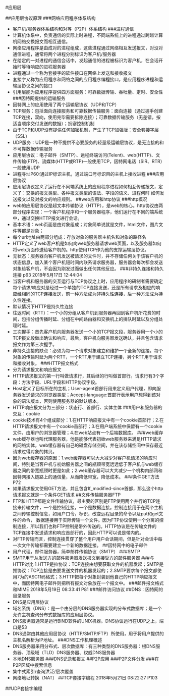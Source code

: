 #应用层

##应用层协议原理
###网络应用程序体系结构
- 客户机/服务器体系结构和对等（P2P）体系结构
###进程通信
- 计算机体系中，负责通信的实际上时进程，不同端系统上的进程通过跨越计算机网络交换报文而相互通信。
- 网络应用程序是由成对的进程组成，这些进程通过网络相互发送报文，对没对通信进程，通常将两个进程分别标识为客户机/服务器
- 在给定的一对进程的通信会话中，发起通信的进程被标识为客户机，在会话开始时等待响应的进程服务器
- 进程通过一个称为套接字的软件接口在网络上发送和接收报文
- 套接字又称为应用程序和网络之间的应用程序编程接口，是应用程序进程和运输层协议之间的接口
- 引用层能为应用程序提供四方面服务：可靠数据传输、吞吐量、定时、安全性
###因特网提供的运输服务
- 因特网上的应用使用了两个运输层协议（UDP和TCP）
- TCP服务：包括面向连接服务和可靠数据传输服务：面向连接（通过握手创建TCP连接，双向，使用完毕需要拆除连接）；可靠数据传输服务（无差错，按适当顺序交付发送的数据）；拥塞控制机制
- 由于TCP和UDP没有提供任何加密机制，产生了TCP加强版：安全套接字层（SSL）
- UDP服务：UDP是一种不提供不必要服务的轻量级运输层协议，是无连接的和不可靠数据传输服务
- 应用层协议：电子邮件（SMTP）、远程终端访问(Telent)、web(HTTP)、文件传输(FTP)、流媒体(HTTP或RTP)一般使用TCP，因特网电话（SIR、RTR）一般使用UDP
- 进程寻址P60:通过IP标识主机，通过端口号标识目的主机上接收进程
###应用层协议
- 应用层协议定义了运行在不同端系统上的应用程序进程如何相互传递报文，定义了：交换的报文类型、各种报文类型的语法、字段的语义、进程何时 如何发送报文以及对报文的响应规则。
##web应用和http协议
###http概况
- web的应用层协议是超文本传输协议（HTTP），是web的核心。http协议由两部分程序实现：一个客户机程序和一个服务器程序，他们运行在不同的端系统中，通过交换HTTP报文进行会话。
- 基本术语：web页面是由对象组成；对象简单说就是文件，html文件，图片文件等都是对象；
- 每个url地址由两部分组成：存放对象的服务器主机名和对象的路径名
- HTTP定义了web客户机是如何向web服务器请求web页面，以及服务器如何将web页面传送给客户机的。http使用TCP作为他的支撑运输层协议。
- 无状态：服务器向客户机发送被请求的文件时，并不存储任何关于该客户机的状态信息，加入某个客户机短时间内联系请求服务器，服务器会每次都会发送对象给客户机，不会因为刚发过而做出任何其他反应。
###非持久连接和持久连接 p63 2018年5月17日 12:44:04
- 当客户机和服务器的交互运行与TCP协议之上时，应用程序的研制者需要确定每个请求/响应对是经过一个单独的TCP连接发送，还是所有请求及相应的响应经相同的TCP连接发送，前一种方法成为非持久性连接，后一种方法成为持久性连接。
- 默认情况下HTTP是持久性连接
- 往返时间（RTT）：一个小的分组从客户机到服务器再回到客户机所花费的时间，包括分组传播时延、分组在中间路由器和交换机上的排队时延以及分组处理时延。
- 三次握手：首先客户机向服务器发送一个小的TCP报文段，服务器用一个小的TCP报文段做出确认和响应，最后，客户机向服务器发送确认，并且包含请求报文作为第三次握手。
- 非持久连接的缺点：必须为每一个请求对象建立和维护一个全新的连接。每个对象的传输时延为两个RTT，一个RTT用于建立TCP连接，另个RTT用于请求和接收对象。
###HTTP报文格式
- 分为请求报文和响应报文
- HTTP请求报文的第一行叫做请求行，其后继的行叫做首部行。请求行有3个字段：方法字段、URL字段和HTTP协议字段。
- Host定义了目标所在的主机；User-agent首部行用来定义用户代理，即向服务器发送请求的浏览器类型；Accept-language:首部行表示用户想得到该对象的语法版本，否则使用服务器的默认版本。
- HTTP响应报文分为三部分：状态行、首部行、实体主体
###用户和服务器的交互：cookie
- cookie技术有4个组成部分：1.在HTTP响应报文中有一个cookie首部行；2.在HTTP请求报文中有一个cookie首部行；3.在用户端系统中保留有一个cookie文件，由用户的浏览器管理；4.在web站点有一个后端数据库。
###web缓存
 - web缓存器也叫代理服务器，他是能够代表初始web服务器来满足HTTP请求的网络实体，web缓存器有自己的磁盘存储空间，并在该存储空间中保存最近请求过得对象的拷贝。
 - 因为web缓存器的原因：1.web缓存器可以大大减少对客户机请求的响应时间，特别是当客户机与初始服务器之间的瓶颈带宽远远低于客户机与web缓存器之间的带宽瓶颈时更是如此；2.web缓存器可以大大减少一个机构内部网和
 因特网接入链路上的通信量，从而降低带宽，降低成本。
 ###条件GET方法 P72
 - 如果请求报文使用GET方法，并且包含If_modified-since首部，那么这个http请求报文就是一个条件GET请求
 ##文件传输服务器FTP
 - FTP和HTTP都是文件传输协议，最主要的区别是FTP使用两个并行的TCP连接来传输文件，一个是控制连接，一个是数据连接。控制连接用于在两个主机之间传输控制信息，如用户口令，标识，改变远程目录的命令以及put和get文件的命令，
 数据连接用于实际传输一个文件。因为FTP协议使用一个分离的控制连接，所以我们也称FTP控制是带外传送的。HTTP协议是在传输文件的TCP连接中发送请求和响应首部行的，因此HTTP可以说是带内的。
 - 对FTP传输而言，控制连接贯穿了整个用户用户会话期间，但是针对会话中每一次文件传输都需要建立一个新的数据连接。
##因特网中的电子邮件
- 用户代理，邮件服务器，简单邮件传输协议（SMTP）
###SMTP
- SMTP用于从发送方的邮件服务器发送报文到接受方的邮件服务器
###与HTTP对比
1.HTTP是拉协议：TCP连接由想要获取文件的机器发起；SMTP是推协议：TCP连接是由要发送文件的机器发起的；2.SMTP要求每个报文都使用7为的ASC11码格式；3.HTTP把每个对象封装到他自己的HTTP响应报文中，而因特网电子邮件则把所有报文对象放在一个报文中。
###邮件报文格式和MIME 2018年5月19日 08:33:41 P81
###邮件访问协议
##DNS：因特网的目录服务
- DNS是应用层协议
- 域名系统（DNS）：是一个由分层的DNS服务器实现的分布式数据库；是一个允许主机查询分布式数据库的应用层协议。
- DNS服务器通常是运行BIND软件的UNIX机器。DNS协议运行在UDP之上，端口是53
- DNS通常由其他应用层协议（HTTP/SMTP/FTP）所使用，用于将用户提供的主机名解析为IP地址。
###DNS工作机理概述
- DNS服务器采用分布式、层次数据库：有三种类型的DNS服务器：根DNS服务器、顶级域（TLD）DNS服务器、权威DNS服务器
- 本地DNS服务器
###DNS记录和报文
##P2P应用
###P2P文件分发
###在P2P区域中搜索信息
- 集中式索引/查询洪泛/层次覆盖
- 网络地址转换（NAT）
##TCP套接字编程 2018年5月21日 08:22:27 P103


##UDP套接字编程